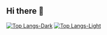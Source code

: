 ## Hi there 👋

[![Top Langs-Dark](https://github-readme-stats.vercel.app/api/top-langs/?username=robbie-mccray&layout=compact&theme=dark#gh-dark-mode-only)](https://github.com/anuraghazra/github-readme-stats#gh-dark-mode-only)
[![Top Langs-Light](https://github-readme-stats.vercel.app/api/top-langs/?username=robbie-mccray&layout=compact&theme=default#gh-light-mode-only)](https://github.com/anuraghazra/github-readme-stats#gh-light-mode-only)



<!--
**robbie-mccray/robbie-mccray** is a ✨ _special_ ✨ repository because its `README.md` (this file) appears on your GitHub profile.

Ideas:
- 🔭 I’m currently working on ...
- 🌱 I’m currently learning ...
- 👯 I’m looking to collaborate on ...
- 🤔 I’m looking for help with ...
- 💬 Ask me about ...
- 📫 How to reach me: ...
- 😄 Pronouns: ...
- ⚡ Fun fact: ...

This is the Github stats Things for when they look good:
[![Anurag's GitHub stats-Dark](https://github-readme-stats.vercel.app/api?username=anuraghazra&show_icons=true&theme=dark#gh-dark-mode-only)](https://github.com/anuraghazra/github-readme-stats#gh-dark-mode-only)
[![Anurag's GitHub stats-Light](https://github-readme-stats.vercel.app/api?username=anuraghazra&show_icons=true&theme=default#gh-light-mode-only)](https://github.com/anuraghazra/github-readme-stats#gh-light-mode-only)
-->
